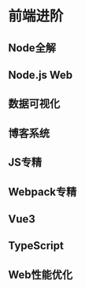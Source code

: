 # 前端进阶
## Node全解
## Node.js Web 
## 数据可视化
## 博客系统
## JS专精
## Webpack专精
## Vue3
## TypeScript
## Web性能优化

